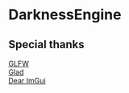 # DarknessEngine

## Special thanks

[GLFW](https://glfw.org)<br/>
[Glad](https://glad.dav1d.de/)<br/>
[Dear  ImGui](https://github.com/ocornut/imgui)<br/>

